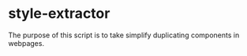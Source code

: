 # style-extractor

The purpose of this script is to take simplify duplicating components in webpages.
